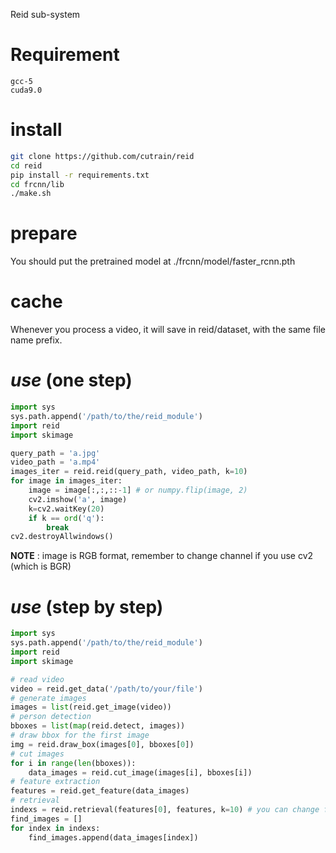 Reid sub-system

# Requirement
```
gcc-5
cuda9.0
```

# install
```bash
git clone https://github.com/cutrain/reid
cd reid
pip install -r requirements.txt
cd frcnn/lib
./make.sh
```

# prepare
You should put the pretrained model at ./frcnn/model/faster_rcnn.pth

# cache
Whenever you process a video, it will save in reid/dataset, with the same file name prefix.

# *use* (one step)
```python
import sys
sys.path.append('/path/to/the/reid_module')
import reid
import skimage

query_path = 'a.jpg'
video_path = 'a.mp4'
images_iter = reid.reid(query_path, video_path, k=10)
for image in images_iter:
	image = image[:,:,::-1] # or numpy.flip(image, 2)
	cv2.imshow('a', image)
	k=cv2.waitKey(20)
	if k == ord('q'):
		break
cv2.destroyAllwindows()
```
**NOTE** : image is RGB format, remember to change channel if you use cv2 (which is BGR)

# *use* (step by step)
```python
import sys
sys.path.append('/path/to/the/reid_module')
import reid
import skimage

# read video
video = reid.get_data('/path/to/your/file')
# generate images
images = list(reid.get_image(video))
# person detection
bboxes = list(map(reid.detect, images))
# draw bbox for the first image
img = reid.draw_box(images[0], bboxes[0])
# cut images
for i in range(len(bboxes)):
	data_images = reid.cut_image(images[i], bboxes[i])
# feature extraction
features = reid.get_feature(data_images)
# retrieval
indexs = reid.retrieval(features[0], features, k=10) # you can change features[0] into any other feature you got
find_images = []
for index in indexs:
	find_images.append(data_images[index])

```

